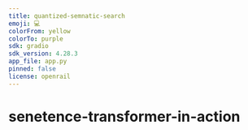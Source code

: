 ```yaml
---
title: quantized-semnatic-search
emoji: 💻
colorFrom: yellow
colorTo: purple
sdk: gradio
sdk_version: 4.28.3
app_file: app.py
pinned: false
license: openrail
---
```


# senetence-transformer-in-action